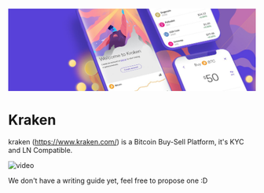 ![cover](assets/cover.jpeg)

# Kraken

kraken (https://www.kraken.com/) is a Bitcoin Buy-Sell Platform, it's KYC and LN Compatible.

![video](https://www.youtube.com/watch?v=ZCGXl5A2Hbc)

We don't have a writing guide yet, feel free to propose one :D
